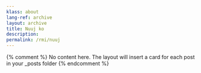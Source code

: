 ```yaml
---
klass: about
lang-ref: archive
layout: archive
title: Nuuj ko
description: 
permalink: /rmi/nuuj
---
```

{% comment %}
  No content here. The layout will insert a card for each post in your _posts folder
{% endcomment %}